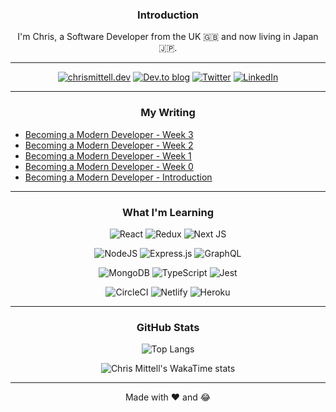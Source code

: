 <div align="center">

### Introduction

I'm Chris, a Software Developer from the UK :uk: and now living in Japan :jp:.

</div>

___

<div align="center">
  
[![chrismittell.dev](https://img.shields.io/badge/Personal_Site-%236CFECF.svg?style=for-the-badge&logo=CraftCMS&logoColor=black)](https://www.chrismittell.dev/)
[![Dev.to blog](https://img.shields.io/badge/dev.to-0A0A0A?style=for-the-badge&logo=dev.to&logoColor=white)](https://dev.to/mittell)
[![Twitter](https://img.shields.io/badge/Twitter-%231DA1F2.svg?style=for-the-badge&logo=Twitter&logoColor=white)](https://twitter.com/CMittell)
[![LinkedIn](https://img.shields.io/badge/LinkedIn-%230077B5.svg?style=for-the-badge&logo=linkedin&logoColor=white)](https://www.linkedin.com/in/chris-mittell/)


<!--[![HackerRank](https://img.shields.io/badge/-Hackerrank-2EC866?style=for-the-badge&logo=HackerRank&logoColor=white)](https://www.hackerrank.com/mittell)
[![LeetCode](https://img.shields.io/badge/LeetCode-000000?style=for-the-badge&logo=LeetCode&logoColor=#d16c06)](https://leetcode.com/mittell/)-->


</div>

---

<div align="center">

### My Writing

</div>

<!-- BLOG-POST-LIST:START -->
- [Becoming a Modern Developer - Week 3](https://dev.to/mittell/becoming-a-modern-developer-week-3-4dl5)
- [Becoming a Modern Developer - Week 2](https://dev.to/mittell/becoming-a-modern-developer-week-2-2pkg)
- [Becoming a Modern Developer - Week 1](https://dev.to/mittell/becoming-a-modern-developer-week-1-1o8l)
- [Becoming a Modern Developer - Week 0](https://dev.to/mittell/becoming-a-modern-developer-week-0-4n85)
- [Becoming a Modern Developer - Introduction](https://dev.to/mittell/becoming-a-modern-developer-introduction-1ad0)
<!-- BLOG-POST-LIST:END --> 

---

<div align="center">

### What I'm Learning

<!--![HTML5](https://img.shields.io/badge/html5-%23E34F26.svg?style=for-the-badge&logo=html5&logoColor=white)
![CSS3](https://img.shields.io/badge/css3-%231572B6.svg?style=for-the-badge&logo=css3&logoColor=white)
![JavaScript](https://img.shields.io/badge/javascript-%23323330.svg?style=for-the-badge&logo=javascript&logoColor=%23F7DF1E)-->
 
![React](https://img.shields.io/badge/react-%2320232a.svg?style=for-the-badge&logo=react&logoColor=%2361DAFB)
![Redux](https://img.shields.io/badge/redux-%23593d88.svg?style=for-the-badge&logo=redux&logoColor=white)
![Next JS](https://img.shields.io/badge/Next-black?style=for-the-badge&logo=next.js&logoColor=white)

![NodeJS](https://img.shields.io/badge/Node.js-6DA55F?style=for-the-badge&logo=node.js&logoColor=white)
![Express.js](https://img.shields.io/badge/Express.js-%23404d59.svg?style=for-the-badge&logo=express&logoColor=%2361DAFB)
![GraphQL](https://img.shields.io/badge/-GraphQL-311C87?style=for-the-badge&logo=apollo-graphql)

![MongoDB](https://img.shields.io/badge/MongoDB-%234ea94b.svg?style=for-the-badge&logo=mongodb&logoColor=white)
![TypeScript](https://img.shields.io/badge/TypeScript-%23007ACC.svg?style=for-the-badge&logo=typescript&logoColor=white)
![Jest](https://img.shields.io/badge/Jest-%23C21325?style=for-the-badge&logo=jest&logoColor=white)

![CircleCI](https://img.shields.io/badge/circle%20ci-%23161616.svg?style=for-the-badge&logo=circleci&logoColor=white)
![Netlify](https://img.shields.io/badge/Netlify-%23000000.svg?style=for-the-badge&logo=netlify&logoColor=#00C7B7)
![Heroku](https://img.shields.io/badge/Heroku-%23430098.svg?style=for-the-badge&logo=heroku&logoColor=white)

<!--![Docker](https://img.shields.io/badge/docker-%230db7ed.svg?style=for-the-badge&logo=docker&logoColor=white)
![Kubernetes](https://img.shields.io/badge/kubernetes-%23326ce5.svg?style=for-the-badge&logo=kubernetes&logoColor=white)-->

</div>

---

<div align="center">

### GitHub Stats

![Top Langs](https://github-readme-stats-mittell.vercel.app/api/top-langs/?username=mittell&theme=aura_dark&layout=compact&langs_count=10)

![Chris Mittell's WakaTime stats](https://github-readme-stats-mittell.vercel.app/api/wakatime?username=mittell&theme=aura_dark)

---

<!-- ### :grin: My Projects:

[![Readme Card](https://github-readme-stats-mittell.vercel.app/api/pin/?username=mittell&theme=aura_dark&repo=pantree-front)](https://github.com/mittell/list-maker-api-v2)

[![Readme Card](https://github-readme-stats-mittell.vercel.app/api/pin/?username=mittell&theme=aura_dark&repo=pantree-back)](https://github.com/mittell/list-maker-api)

--- -->

</div>

<div align="center">

Made with :heart: and :joy:

</div>
